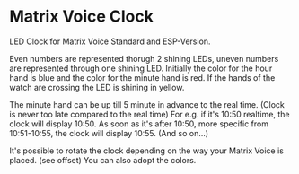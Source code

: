 # Matrix Voice Clock

LED Clock for Matrix Voice Standard and ESP-Version.

Even numbers are represented thorugh 2 shining LEDs, uneven numbers are represented through one shining LED.
Initially the color for the hour hand is blue and the color for the minute hand is red.
If the hands of the watch are crossing the LED is shining in yellow.

The minute hand can be up till 5 minute in advance to the real time. (Clock is never too late compared to the real time)
For e.g. if it's 10:50 realtime, the clock will display 10:50. As soon as it's after 10:50, more specific from 10:51-10:55, the clock will display 10:55. (And so on...)

It's possible to rotate the clock depending on the way your Matrix Voice is placed. (see offset)
You can also adopt the colors.
